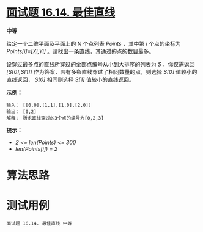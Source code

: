 # [面试题 16.14. 最佳直线][cnTitle]

**中等**

给定一个二维平面及平面上的 N 个点列表 *Points* ，其中第 *i* 个点的坐标为 *Points[i]=[Xi,Yi]* 。请找出一条直线，其通过的点的数目最多。

设穿过最多点的直线所穿过的全部点编号从小到大排序的列表为 *S* ，你仅需返回 *[S[0],S[1]]* 作为答案，若有多条直线穿过了相同数量的点，则选择 *S[0]* 值较小的直线返回， *S[0]* 相同则选择 *S[1]* 值较小的直线返回。

**示例：** 

```
输入： [[0,0],[1,1],[1,0],[2,0]]
输出： [0,2]
解释： 所求直线穿过的3个点的编号为[0,2,3]

```

**提示：** 

-  *2 <= len(Points) <= 300*  
-  *len(Points[i]) = 2* 




# 算法思路

# 测试用例
```
面试题 16.14. 最佳直线 中等
```

[cnTitle]: https://leetcode-cn.com/problems/best-line-lcci/
